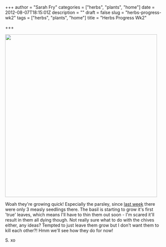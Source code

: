 +++
author = "Sarah Fry"
categories = ["herbs", "plants", "home"]
date = 2012-08-07T18:15:01Z
description = ""
draft = false
slug = "herbs-progress-wk2"
tags = ["herbs", "plants", "home"]
title = "Herbs Progress Wk2"

+++


<a href="https://yayfryday.com/images/2012/08/herbs3.jpg"><img class="aligncenter size-full wp-image-1132" title="herbs3" src="https://yayfryday.com/images/2012/08/herbs3.jpg" alt="" width="490" height="524" /></a>

Woah they're growing quick! Especially the parsley, since <a title="Seedlings" href="https://yayfryday.com/post/seedlings/">last week</a> there were only 3 measly seedlings there. The basil is starting to grow it's first 'true' leaves, which means I'll have to thin them out soon - I'm scared it'll result in them all dying though. Not really sure what to do with the chives either, any ideas? Tempted to just leave them grow but I don't want them to kill each other?! Hmm we'll see how they do for now!

S. xo

